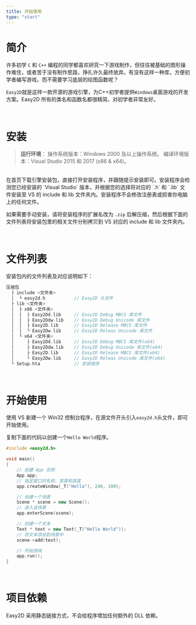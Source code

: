 ```yaml
---
title: 开始使用
type: "start"
---
```


# 简介

许多初学 `C` 和 `C++` 编程的同学都喜欢研究一下游戏制作，但往往被基础的图形操作难住，或者苦于没有制作思路，挣扎许久最终放弃。有没有这样一种库，方便初学者编写游戏，而不需要学习底层的绘图函数呢？

`Easy2D`就是这样一款开源的游戏引擎，为C++初学者提供`Windows`桌面游戏的开发方案。Easy2D 所有的类名和函数名都很精简，对初学者非常友好。

<br/>

# 安装

> **运行环境**：
> 操作系统版本：Windows 2000 及以上操作系统。
> 编译环境版本：Visual Studio 2015 和 2017 (x86 & x64)。

<br/>
在首页下载引擎安装包，直接打开安装程序，并跟随提示安装即可。安装程序会检测您已经安装的 `Visual Studio` 版本，并根据您的选择将对应的 `.h` 和 `.lib` 文件安装至 VS 的 include 和 lib 文件夹内。安装程序不会修改注册表或损害你电脑上的任何文件。 

如果需要手动安装，请将安装程序的扩展名改为 `.zip` 后解压缩，然后根据下面的文件列表将安装包里的相关文件分别拷贝到 VS 对应的 include 和 lib 文件夹内。

<br/>

# 文件列表

安装包内的文件列表及对应说明如下：

```cpp
压缩包
  ├ include <文件夹>
  │  └ easy2d.h           // Easy2D 头文件
  ├ lib <文件夹>
  │  ├ x86 <文件夹>
  │  │  ├ Easy2Dd.lib     // Easy2D Debug MBCS 库文件
  │  │  ├ Easy2Ddw.lib    // Easy2D Debug Unicode 库文件
  │  │  ├ Easy2D.lib      // Easy2D Release MBCS 库文件
  │  │  └ Easy2Dw.lib     // Easy2D Releas Unicode 库文件
  │  └ x64 <文件夹>
  │     ├ Easy2Dd.lib     // Easy2D Debug MBCS 库文件(x64)
  │     ├ Easy2Ddw.lib    // Easy2D Debug Unicode 库文件(x64)
  │     ├ Easy2D.lib      // Easy2D Release MBCS 库文件(x64)
  │     └ Easy2Dw.lib     // Easy2D Releas Unicode 库文件(x64)
  └ Setup.hta             // 安装程序
```

<br/>

# 开始使用

使用 VS 新建一个 Win32 控制台程序，在源文件开头引入`easy2d.h`头文件，即可开始使用。

复制下面的代码以创建一个`Hello World`程序。

```cpp
#include <easy2d.h>

void main()
{
    // 创建 App 实例
    App app;
    // 指定窗口的名称、宽度和高度
    app.createWindow(_T("Hello"), 240, 100);

    // 创建一个场景
    Scene * scene = new Scene();
    // 进入该场景
    app.enterScene(scene);

    // 创建一个文本
    Text * text = new Text(_T("Hello World"));
    // 将文本添加到场景中
    scene->add(text);

    // 开始游戏
    app.run();
}
```

<br/>

# 项目依赖

Easy2D 采用静态链接方式，不会给程序增加任何额外的 DLL 依赖。
